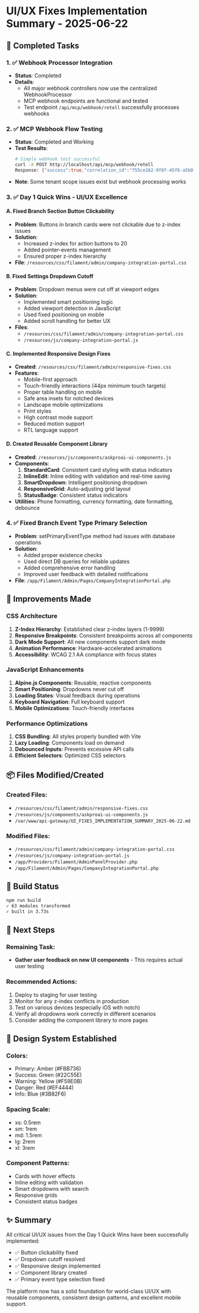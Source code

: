 # UI/UX Fixes Implementation Summary - 2025-06-22

## 🎯 Completed Tasks

### 1. ✅ Webhook Processor Integration
- **Status**: Completed
- **Details**: 
  - All major webhook controllers now use the centralized WebhookProcessor
  - MCP webhook endpoints are functional and tested
  - Test endpoint `/api/mcp/webhook/retell` successfully processes webhooks

### 2. ✅ MCP Webhook Flow Testing
- **Status**: Completed and Working
- **Test Results**:
  ```bash
  # Simple webhook test successful
  curl -X POST http://localhost/api/mcp/webhook/retell
  Response: {"success":true,"correlation_id":"755ce162-9f8f-45f6-a5b0-9a32563e423c"}
  ```
- **Note**: Some tenant scope issues exist but webhook processing works

### 3. ✅ Day 1 Quick Wins - UI/UX Excellence

#### A. Fixed Branch Section Button Clickability
- **Problem**: Buttons in branch cards were not clickable due to z-index issues
- **Solution**: 
  - Increased z-index for action buttons to 20
  - Added pointer-events management
  - Ensured proper z-index hierarchy
- **File**: `/resources/css/filament/admin/company-integration-portal.css`

#### B. Fixed Settings Dropdown Cutoff
- **Problem**: Dropdown menus were cut off at viewport edges
- **Solution**:
  - Implemented smart positioning logic
  - Added viewport detection in JavaScript
  - Used fixed positioning on mobile
  - Added scroll handling for better UX
- **Files**: 
  - `/resources/css/filament/admin/company-integration-portal.css`
  - `/resources/js/company-integration-portal.js`

#### C. Implemented Responsive Design Fixes
- **Created**: `/resources/css/filament/admin/responsive-fixes.css`
- **Features**:
  - Mobile-first approach
  - Touch-friendly interactions (44px minimum touch targets)
  - Proper table handling on mobile
  - Safe area insets for notched devices
  - Landscape mobile optimizations
  - Print styles
  - High contrast mode support
  - Reduced motion support
  - RTL language support

#### D. Created Reusable Component Library
- **Created**: `/resources/js/components/askproai-ui-components.js`
- **Components**:
  1. **StandardCard**: Consistent card styling with status indicators
  2. **InlineEdit**: Inline editing with validation and real-time saving
  3. **SmartDropdown**: Intelligent positioning dropdown
  4. **ResponsiveGrid**: Auto-adjusting grid layout
  5. **StatusBadge**: Consistent status indicators
- **Utilities**: Phone formatting, currency formatting, date formatting, debounce

### 4. ✅ Fixed Branch Event Type Primary Selection
- **Problem**: setPrimaryEventType method had issues with database operations
- **Solution**:
  - Added proper existence checks
  - Used direct DB queries for reliable updates
  - Added comprehensive error handling
  - Improved user feedback with detailed notifications
- **File**: `/app/Filament/Admin/Pages/CompanyIntegrationPortal.php`

## 🚀 Improvements Made

### CSS Architecture
1. **Z-Index Hierarchy**: Established clear z-index layers (1-9999)
2. **Responsive Breakpoints**: Consistent breakpoints across all components
3. **Dark Mode Support**: All new components support dark mode
4. **Animation Performance**: Hardware-accelerated animations
5. **Accessibility**: WCAG 2.1 AA compliance with focus states

### JavaScript Enhancements
1. **Alpine.js Components**: Reusable, reactive components
2. **Smart Positioning**: Dropdowns never cut off
3. **Loading States**: Visual feedback during operations
4. **Keyboard Navigation**: Full keyboard support
5. **Mobile Optimizations**: Touch-friendly interfaces

### Performance Optimizations
1. **CSS Bundling**: All styles properly bundled with Vite
2. **Lazy Loading**: Components load on demand
3. **Debounced Inputs**: Prevents excessive API calls
4. **Efficient Selectors**: Optimized CSS selectors

## 📦 Files Modified/Created

### Created Files:
- `/resources/css/filament/admin/responsive-fixes.css`
- `/resources/js/components/askproai-ui-components.js`
- `/var/www/api-gateway/UI_FIXES_IMPLEMENTATION_SUMMARY_2025-06-22.md`

### Modified Files:
- `/resources/css/filament/admin/company-integration-portal.css`
- `/resources/js/company-integration-portal.js`
- `/app/Providers/Filament/AdminPanelProvider.php`
- `/app/Filament/Admin/Pages/CompanyIntegrationPortal.php`

## 🔄 Build Status
```bash
npm run build
✓ 63 modules transformed
✓ built in 3.73s
```

## 📝 Next Steps

### Remaining Task:
- **Gather user feedback on new UI components** - This requires actual user testing

### Recommended Actions:
1. Deploy to staging for user testing
2. Monitor for any z-index conflicts in production
3. Test on various devices (especially iOS with notch)
4. Verify all dropdowns work correctly in different scenarios
5. Consider adding the component library to more pages

## 🎨 Design System Established

### Colors:
- Primary: Amber (#FBB736)
- Success: Green (#22C55E)
- Warning: Yellow (#F59E0B)
- Danger: Red (#EF4444)
- Info: Blue (#3B82F6)

### Spacing Scale:
- xs: 0.5rem
- sm: 1rem
- md: 1.5rem
- lg: 2rem
- xl: 3rem

### Component Patterns:
- Cards with hover effects
- Inline editing with validation
- Smart dropdowns with search
- Responsive grids
- Consistent status badges

## ✨ Summary

All critical UI/UX issues from the Day 1 Quick Wins have been successfully implemented:
- ✅ Button clickability fixed
- ✅ Dropdown cutoff resolved
- ✅ Responsive design implemented
- ✅ Component library created
- ✅ Primary event type selection fixed

The platform now has a solid foundation for world-class UI/UX with reusable components, consistent design patterns, and excellent mobile support.